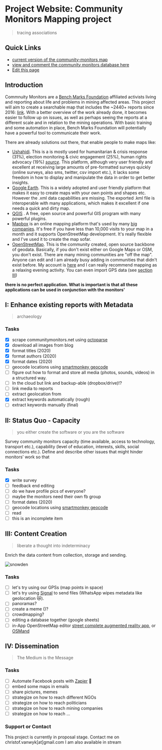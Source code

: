 # Project Website: Community Monitors Mapping project

> tracing associations

## Quick Links
* [current version of the community-monitors map](Map_Index.html "Index Map")
* [view and comment the community monitors database here](https://docs.google.com/spreadsheets/d/1KQE_r0g6fgniXlygYdSrsEwZin0JXl1YzNrDSsG8pS8/edit?usp=sharing)
* [Edit this page](https://github.com/christofvanwyk/commnuity-monitors/edit/gh-pages/index.md "Markdown Editor")

## Introduction

Commnuity Monitors are a [Bench Marks Foundation](https://www.bench-marks.org.za/) affiliated activists living and reporting about life and problems in mining affected areas. This project will aim to create a searchable map that includes the ~2440+ reports since 2016: [link](communitymonitors.net/). With a better overview of the work already done, it becomes easier to follow up on issues, as well as perhaps seeing the reports at a different scale and in relation to the mining operations. With basic training and some automation in place, Bench Marks Foundation will potentially have a powerful tool to communicate their work. 

There are already solutions out there, that enable people to make maps like:
* [Ushahidi](https://www.ushahidi.com/). This is a is mostly used for humanitarian & crisis response (31%), election monitoring & civic engagement (25%), human rights advocacy (19%) [*source*](https://www.ushahidi.com/uploads/case-studies/ImpactReport_2018.pdf "Report"). This platform, although very user friendly and excellent at receiving large amounts of pre-formatted surveys quickly (online surveys, also sms, twitter, csv import etc.), it lacks some freedom in how to display and manipulate the data in order to get better insights.
* [Google Earth](https://earth.google.com/web/). This is a widely adopted and user friendly platform that makes it easy to create maps with your own points and shapes etc. However the .xml data capabilities are missing. The exported .kml file is interoperable with many applications, which makes it excellent if one needs a quick and dirty map.
* [QGIS](https://www.qgis.org/en/site/) . A free, open source and powerful GIS program with many powerful plugins. 
* [Mapbox](https://www.mapbox.com/) is an online mapping platform that's used by many [big companies](https://www.mapbox.com/showcase). It's free if you have less than 10,000 visits to your map in a month and it supports OpenStreetMap development. It's really flexible and I've used it to create the map sofar.
* [OpenStreetMap](https://www.openstreetmap.org). This is the community created, open source backbone of geodata. Basically, if you don't exist either on Google Maps or OSM, you don't exist. There are many mining communities are "off the map". Anyone can edit and I am already busy adding in communities that didn't exist before. My account is [here](https://www.openstreetmap.org/user/sweetmap) and I can really recommend mapping as a relaxing evening activity. You can even import GPS data (see [section III](https://github.com/christofvanwyk/commnuity-monitors/blob/gh-pages/index.md#iii-content-creation))

**there is no perfect application. What is important is that all these applications can be used in conjunction with the monitors'**

## I: Enhance existing reports with Metadata

> archaeology

### Tasks

- [x] scrape communitymonitors.net using [octoparse](https://www.octoparse.com/)
- [x] download all images from blog
- [x] format titles (2020)
- [x] format authors (2020)
- [x] format dates (2020)
- [ ] geocode locations using [smartmonkey geocode](https://workspace.google.com/marketplace/app/geocoding_by_smartmonkey/1033231575312)
- [ ] figure out how to format and store all media (photos, sounds, videos) in a structured way. 
- [ ] In the cloud but link and backup-able (dropbox/drive)!?
- [ ] link media to reports
- [ ] extract geolocation from 
- [x] extract keywords automatically (rough)
- [ ] extract keywords manually (final)

## II: Status Quo - Capacity

>you either create the software or you are the software

Survey community monitors capacity (time available, access to technology, transport etc.), capability (level of education, interests, skills, social connections etc.). Define and describe other issues that might hinder monitors’ work so that 

### Tasks

- [x] write survey 
- [ ] feedback end editing
- [ ] do we have profile pics of everyone?
- [ ] maybe the monitors need their own fb group
- [ ] format dates (2020)
- [ ] geocode locations using [smartmonkey geocode](https://workspace.google.com/marketplace/app/geocoding_by_smartmonkey/1033231575312)
- [ ] read 
- [ ] this is an incomplete item

## III: Content Creation

>liberate a thought into indeterminacy

Enrich the data content from collection, storage and sending. 

![snowden](https://signal.org/assets/testimonials/snowden-e54d914f15e0becb358d375451978bbb5a307d12a6b91b49cdc1031fd062a0b8.jpg)

### Tasks

- [ ] let's try using our GPSs (map points in space)
- [ ] let's try using [Signal](https://signal.org/en/) to send files (WhatsApp wipes metadata like geolocation 😿).
- [ ] panoramas?
- [ ] create a meme ()?
- [ ] crowdmapping?
- [ ] editing a database together (google sheets)
- [ ] in-App OpenStreetMap editor [street complete augmented reality app](https://play.google.com/store/apps/details?id=de.westnordost.streetcomplete&hl=en&gl=US), or [OSMand](https://osmand.net/)

## IV: Dissemination

>The Medium is the Message

### Tasks

- [ ] Automate Facebook posts with [Zapier](https://zapier.com/) 🤖
- [ ] embed some maps in emails
- [ ] share pictures, memes
- [ ] strategize on how to reach different NGOs
- [ ] strategize on how to reach politicians
- [ ] strategize on how to reach mining companies
- [ ] strategize on how to reach ...

### Support or Contact

This project is currently in proposal stage.
Contact me on christof.vanwyk[at]gmail.com
I am also available in stream 
